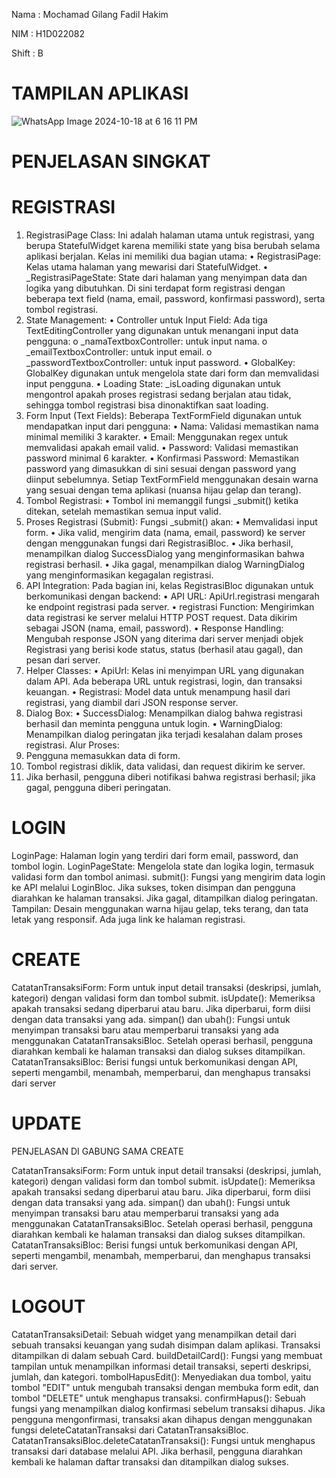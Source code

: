 Nama : Mochamad Gilang Fadil Hakim

NIM  : H1D022082

Shift : B

# TAMPILAN APLIKASI


![WhatsApp Image 2024-10-18 at 6 16 11 PM](https://github.com/user-attachments/assets/4cbb44b9-bae9-496d-98ac-2379fff31062)

# PENJELASAN SINGKAT


# REGISTRASI

1. RegistrasiPage Class:
Ini adalah halaman utama untuk registrasi, yang berupa StatefulWidget karena memiliki state yang bisa berubah selama aplikasi berjalan. Kelas ini memiliki dua bagian utama:
•	RegistrasiPage: Kelas utama halaman yang mewarisi dari StatefulWidget.
•	_RegistrasiPageState: State dari halaman yang menyimpan data dan logika yang dibutuhkan. Di sini terdapat form registrasi dengan beberapa text field (nama, email, password, konfirmasi password), serta tombol registrasi.
2. State Management:
•	Controller untuk Input Field: Ada tiga TextEditingController yang digunakan untuk menangani input data pengguna:
o	_namaTextboxController: untuk input nama.
o	_emailTextboxController: untuk input email.
o	_passwordTextboxController: untuk input password.
•	GlobalKey: GlobalKey<FormState> digunakan untuk mengelola state dari form dan memvalidasi input pengguna.
•	Loading State: _isLoading digunakan untuk mengontrol apakah proses registrasi sedang berjalan atau tidak, sehingga tombol registrasi bisa dinonaktifkan saat loading.
3. Form Input (Text Fields):
Beberapa TextFormField digunakan untuk mendapatkan input dari pengguna:
•	Nama: Validasi memastikan nama minimal memiliki 3 karakter.
•	Email: Menggunakan regex untuk memvalidasi apakah email valid.
•	Password: Validasi memastikan password minimal 6 karakter.
•	Konfirmasi Password: Memastikan password yang dimasukkan di sini sesuai dengan password yang diinput sebelumnya.
Setiap TextFormField menggunakan desain warna yang sesuai dengan tema aplikasi (nuansa hijau gelap dan terang).
4. Tombol Registrasi:
•	Tombol ini memanggil fungsi _submit() ketika ditekan, setelah memastikan semua input valid.
5. Proses Registrasi (Submit):
Fungsi _submit() akan:
•	Memvalidasi input form.
•	Jika valid, mengirim data (nama, email, password) ke server dengan menggunakan fungsi dari RegistrasiBloc.
•	Jika berhasil, menampilkan dialog SuccessDialog yang menginformasikan bahwa registrasi berhasil.
•	Jika gagal, menampilkan dialog WarningDialog yang menginformasikan kegagalan registrasi.
6. API Integration:
Pada bagian ini, kelas RegistrasiBloc digunakan untuk berkomunikasi dengan backend:
•	API URL: ApiUrl.registrasi mengarah ke endpoint registrasi pada server.
•	registrasi Function: Mengirimkan data registrasi ke server melalui HTTP POST request. Data dikirim sebagai JSON (nama, email, password).
•	Response Handling: Mengubah response JSON yang diterima dari server menjadi objek Registrasi yang berisi kode status, status (berhasil atau gagal), dan pesan dari server.
7. Helper Classes:
•	ApiUrl: Kelas ini menyimpan URL yang digunakan dalam API. Ada beberapa URL untuk registrasi, login, dan transaksi keuangan.
•	Registrasi: Model data untuk menampung hasil dari registrasi, yang diambil dari JSON response server.
8. Dialog Box:
•	SuccessDialog: Menampilkan dialog bahwa registrasi berhasil dan meminta pengguna untuk login.
•	WarningDialog: Menampilkan dialog peringatan jika terjadi kesalahan dalam proses registrasi.
Alur Proses:
1.	Pengguna memasukkan data di form.
2.	Tombol registrasi diklik, data validasi, dan request dikirim ke server.
3.	Jika berhasil, pengguna diberi notifikasi bahwa registrasi berhasil; jika gagal, pengguna diberi peringatan.

# LOGIN

LoginPage: Halaman login yang terdiri dari form email, password, dan tombol login.
LoginPageState: Mengelola state dan logika login, termasuk validasi form dan tombol animasi.
submit(): Fungsi yang mengirim data login ke API melalui LoginBloc. Jika sukses, token disimpan dan pengguna diarahkan ke halaman transaksi. Jika gagal, ditampilkan dialog peringatan.
Tampilan: Desain menggunakan warna hijau gelap, teks terang, dan tata letak yang responsif. Ada juga link ke halaman registrasi.


# CREATE

CatatanTransaksiForm: Form untuk input detail transaksi (deskripsi, jumlah, kategori) dengan validasi form dan tombol submit.
isUpdate(): Memeriksa apakah transaksi sedang diperbarui atau baru. Jika diperbarui, form diisi dengan data transaksi yang ada.
simpan() dan ubah(): Fungsi untuk menyimpan transaksi baru atau memperbarui transaksi yang ada menggunakan CatatanTransaksiBloc. Setelah operasi berhasil, pengguna diarahkan kembali ke halaman transaksi dan dialog sukses ditampilkan.
CatatanTransaksiBloc: Berisi fungsi untuk berkomunikasi dengan API, seperti mengambil, menambah, memperbarui, dan menghapus transaksi dari server

# UPDATE

PENJELASAN DI GABUNG SAMA CREATE

CatatanTransaksiForm: Form untuk input detail transaksi (deskripsi, jumlah, kategori) dengan validasi form dan tombol submit.
isUpdate(): Memeriksa apakah transaksi sedang diperbarui atau baru. Jika diperbarui, form diisi dengan data transaksi yang ada.
simpan() dan ubah(): Fungsi untuk menyimpan transaksi baru atau memperbarui transaksi yang ada menggunakan CatatanTransaksiBloc. Setelah operasi berhasil, pengguna diarahkan kembali ke halaman transaksi dan dialog sukses ditampilkan.
CatatanTransaksiBloc: Berisi fungsi untuk berkomunikasi dengan API, seperti mengambil, menambah, memperbarui, dan menghapus transaksi dari server.

# LOGOUT

CatatanTransaksiDetail: Sebuah widget yang menampilkan detail dari sebuah transaksi keuangan yang sudah disimpan dalam aplikasi. Transaksi ditampilkan di dalam sebuah Card.
buildDetailCard(): Fungsi yang membuat tampilan untuk menampilkan informasi detail transaksi, seperti deskripsi, jumlah, dan kategori.
tombolHapusEdit(): Menyediakan dua tombol, yaitu tombol "EDIT" untuk mengubah transaksi dengan membuka form edit, dan tombol "DELETE" untuk menghapus transaksi.
confirmHapus(): Sebuah fungsi yang menampilkan dialog konfirmasi sebelum transaksi dihapus. Jika pengguna mengonfirmasi, transaksi akan dihapus dengan menggunakan fungsi deleteCatatanTransaksi dari CatatanTransaksiBloc.
CatatanTransaksiBloc.deleteCatatanTransaksi(): Fungsi untuk menghapus transaksi dari database melalui API. Jika berhasil, pengguna diarahkan kembali ke halaman daftar transaksi dan ditampilkan dialog sukses.

